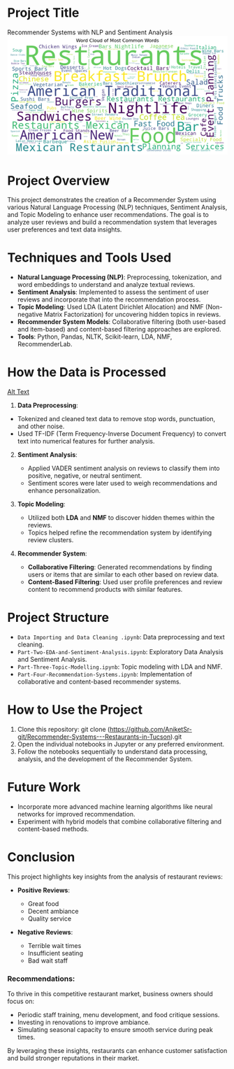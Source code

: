 # Project Title
 Recommender Systems with NLP and Sentiment Analysis
 ![Word Cloud for the data](Images/Word_Cloud.png)
# Project Overview
This project demonstrates the creation of a Recommender System using various Natural Language Processing (NLP) techniques, Sentiment Analysis, and Topic Modeling to enhance user recommendations. The goal is to analyze user reviews and build a recommendation system that leverages user preferences and text data insights.
# Techniques and Tools Used
- **Natural Language Processing (NLP)**: Preprocessing, tokenization, and word embeddings to understand and analyze textual reviews.
- **Sentiment Analysis**: Implemented to assess the sentiment of user reviews and incorporate that into the recommendation process.
- **Topic Modeling**: Used LDA (Latent Dirichlet Allocation) and NMF (Non-negative Matrix Factorization) for uncovering hidden topics in reviews.
- **Recommender System Models**: Collaborative filtering (both user-based and item-based) and content-based filtering approaches are explored.
- **Tools**: Python, Pandas, NLTK, Scikit-learn, LDA, NMF, RecommenderLab.
# How the Data is Processed
[Alt Text]("C:\gitrepo\Recommender-Systems---Restaurants-in-Tucson\Images\Stats.png")
 1. **Data Preprocessing**: 
   - Tokenized and cleaned text data to remove stop words, punctuation, and other noise.
   - Used TF-IDF (Term Frequency-Inverse Document Frequency) to convert text into numerical features for further analysis.

2. **Sentiment Analysis**:
   - Applied VADER sentiment analysis on reviews to classify them into positive, negative, or neutral sentiment.
   - Sentiment scores were later used to weigh recommendations and enhance personalization.

3. **Topic Modeling**:
   - Utilized both **LDA** and **NMF** to discover hidden themes within the reviews.
   - Topics helped refine the recommendation system by identifying review clusters.

4. **Recommender System**:
   - **Collaborative Filtering**: Generated recommendations by finding users or items that are similar to each other based on review data.
   - **Content-Based Filtering**: Used user profile preferences and review content to recommend products with similar features.
# Project Structure
 - `Data Importing and Data Cleaning .ipynb`: Data preprocessing and text cleaning.
 - `Part-Two-EDA-and-Sentiment-Analysis.ipynb`: Exploratory Data Analysis and Sentiment Analysis.
 - `Part-Three-Topic-Modelling.ipynb`: Topic modeling with LDA and NMF.
 - `Part-Four-Recommendation-Systems.ipynb`: Implementation of collaborative and content-based recommender systems.
# How to Use the Project
1. Clone this repository:
git clone (https://github.com/AniketSr-git/Recommender-Systems---Restaurants-in-Tucson).git
2. Open the individual notebooks in Jupyter or any preferred environment.
3. Follow the notebooks sequentially to understand data processing, analysis, and the development of the Recommender System.
# Future Work
 - Incorporate more advanced machine learning algorithms like neural networks for improved recommendation.
 - Experiment with hybrid models that combine collaborative filtering and content-based methods.
# Conclusion
 This project highlights key insights from the analysis of restaurant reviews:

- **Positive Reviews**:
  - Great food
  - Decent ambiance
  - Quality service

- **Negative Reviews**:
  - Terrible wait times
  - Insufficient seating
  - Bad wait staff

### Recommendations:
To thrive in this competitive restaurant market, business owners should focus on:
  - Periodic staff training, menu development, and food critique sessions.
  - Investing in renovations to improve ambiance.
  - Simulating seasonal capacity to ensure smooth service during peak times.

By leveraging these insights, restaurants can enhance customer satisfaction and build stronger reputations in their market.




